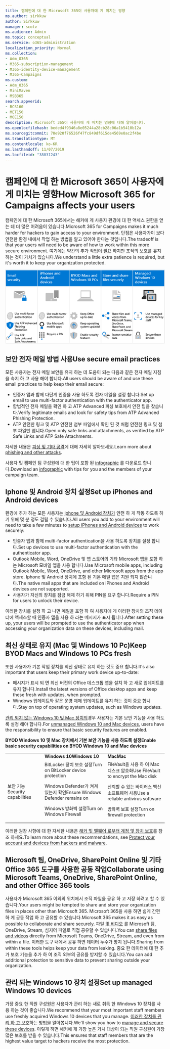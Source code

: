 ```yaml
---
title: 캠페인에 대 한 Microsoft 365이 사용자에 게 미치는 영향
ms.author: sirkkuw
author: Sirkkuw
manager: scotv
ms.audience: Admin
ms.topic: conceptual
ms.service: o365-administration
localization_priority: Normal
ms.collection:
- Adm_O365
- M365-subscription-management
- M365-identity-device-management
- M365-Campaigns
ms.custom:
- Adm_O365
- MiniMaven
- MSB365
search.appverid:
- BCS160
- MET150
- MOE150
description: Microsoft 365이 사용자에 게 미치는 영향에 대해 알아봅니다.
ms.openlocfilehash: beded4f9346a8e05244a28cb28c06a1b5410b12a
ms.sourcegitcommit: 70e920f76526f47fc849df615de4569e0ac2f4be
ms.translationtype: MT
ms.contentlocale: ko-KR
ms.lasthandoff: 11/07/2019
ms.locfileid: "38031243"
---
```

# <a name="how-microsoft-365-for-campaigns-affects-your-users"></a><span data-ttu-id="a6662-103">캠페인에 대 한 Microsoft 365이 사용자에 게 미치는 영향</span><span class="sxs-lookup"><span data-stu-id="a6662-103">How Microsoft 365 for Campaigns affects your users</span></span>

<span data-ttu-id="a6662-104">캠페인에 대 한 Microsoft 365에서는 해커에 게 사용자 환경에 대 한 액세스 권한을 얻는 데 더 많은 어려움이 있습니다.</span><span class="sxs-lookup"><span data-stu-id="a6662-104">Microsoft 365 for Campaigns makes it much harder for hackers to gain access to your environment.</span></span> <span data-ttu-id="a6662-105">단점은 사용자가이 보다 안전한 환경 내에서 작업 하는 방법을 알고 있어야 한다는 것입니다.</span><span class="sxs-lookup"><span data-stu-id="a6662-105">The tradeoff is that your users will need to be aware of how to work within this more secure environment.</span></span> <span data-ttu-id="a6662-106">여기에는 약간의 추가 작업이 필요 하지만 조직의 보호를 유지 하는 것이 가치가 있습니다.</span><span class="sxs-lookup"><span data-stu-id="a6662-106">We understand a little extra patience is required, but it's worth it to keep your organization protected.</span></span>

![Iphone, Android 장치, Mac, Windows 10, 공유 및 주요 직원에 대해 아래에서 주요 요점을 요약 하는 그림](media/M365-democracy-Users_700px.png)

## <a name="use-secure-email-practices"></a><span data-ttu-id="a6662-108">보안 전자 메일 방법 사용</span><span class="sxs-lookup"><span data-stu-id="a6662-108">Use secure email practices</span></span>
<span data-ttu-id="a6662-109">모든 사용자는 전자 메일 보안을 유지 하는 데 도움이 되는 다음과 같은 전자 메일 지침을 숙지 하 고 사용 해야 합니다.</span><span class="sxs-lookup"><span data-stu-id="a6662-109">All users should be aware of and use these email practices to help keep their email secure:</span></span>
- <span data-ttu-id="a6662-110">인증자 앱과 함께 다단계 인증을 사용 하도록 전자 메일을 설정 합니다.</span><span class="sxs-lookup"><span data-stu-id="a6662-110">Set up email to use multi-factor authentication with the authenticator app.</span></span>
- <span data-ttu-id="a6662-111">합법적인 전자 메일을 확인 하 고 ATP Advanced 피싱 보호에서 안전 팁을 찾습니다.</span><span class="sxs-lookup"><span data-stu-id="a6662-111">Verify legitimate emails and look for safety tips from ATP Advanced Phishing Protection.</span></span>
- <span data-ttu-id="a6662-112">ATP 안전한 링크 및 ATP 안전한 첨부 파일에서 확인 된 것 처럼 안전한 링크 및 첨부 파일만 엽니다.</span><span class="sxs-lookup"><span data-stu-id="a6662-112">Open only safe links and attachments, as verified by ATP Safe Links and ATP Safe Attachments.</span></span>

<span data-ttu-id="a6662-113">자세한 내용은 [피싱 및 기타 공격](m365-campaigns-phishing-and-attacks.md)에 대해 자세히 알아보세요.</span><span class="sxs-lookup"><span data-stu-id="a6662-113">Learn more about [phishing and other attacks](m365-campaigns-phishing-and-attacks.md).</span></span> 

<span data-ttu-id="a6662-114">사용자 및 캠페인 팀 구성원에 대 한 팁이 포함 된 [infographic](m365-campaigns-protect-campaign-infographic.md) 를 다운로드 합니다.</span><span class="sxs-lookup"><span data-stu-id="a6662-114">Download an [infographic](m365-campaigns-protect-campaign-infographic.md) with tips for you and the members of your campaign team.</span></span>

## <a name="set-up-iphones-and-android-devices"></a><span data-ttu-id="a6662-115">Iphone 및 Android 장치 설정</span><span class="sxs-lookup"><span data-stu-id="a6662-115">Set up iPhones and Android devices</span></span>
<span data-ttu-id="a6662-116">환경에 추가 하는 모든 사용자는 [iphone 및 Android 장치가](../business/set-up-mobile-devices.md?toc=%2Fmicrosoft-365%2Fcampaigns%2Ftoc.json) 안전 하 게 작동 하도록 하기 위해 몇 분 정도 걸릴 수 있습니다.</span><span class="sxs-lookup"><span data-stu-id="a6662-116">All users you add to your environment will need to take a few minutes to [setup iPhones and Android devices](../business/set-up-mobile-devices.md?toc=%2Fmicrosoft-365%2Fcampaigns%2Ftoc.json) to work securely:</span></span>
- <span data-ttu-id="a6662-117">인증자 앱과 함께 multi-factor authentication을 사용 하도록 장치를 설정 합니다.</span><span class="sxs-lookup"><span data-stu-id="a6662-117">Set up devices to use multi-factor authentication with the authenticator app.</span></span>
- <span data-ttu-id="a6662-118">Outlook Mobile, Word, OneDrive 및 앱 스토어의 기타 Microsoft 앱을 포함 하는 Microsoft 모바일 앱을 사용 합니다.</span><span class="sxs-lookup"><span data-stu-id="a6662-118">Use Microsoft mobile apps, including Outlook Mobile, Word, OneDrive, and other Microsoft apps from the app store.</span></span> <span data-ttu-id="a6662-119">Iphone 및 Android 장치에 포함 된 기본 메일 앱은 지원 되지 않습니다.</span><span class="sxs-lookup"><span data-stu-id="a6662-119">The native mail apps that are included on iPhones and Android devices are not supported.</span></span> 
- <span data-ttu-id="a6662-120">사용자가 자신의 장치를 잠금 해제 하기 위해 PIN을 요구 합니다.</span><span class="sxs-lookup"><span data-stu-id="a6662-120">Require a PIN for users to unlock their device.</span></span>

<span data-ttu-id="a6662-121">이러한 장치를 설정 하 고 나면 메일을 포함 하 여 사용자에 게 이러한 장치의 조직 데이터에 액세스할 때 인증자 앱을 사용 하 라는 메시지가 표시 됩니다.</span><span class="sxs-lookup"><span data-stu-id="a6662-121">After setting these up, your users will be prompted to use the authenticator app when accessing your organization data on these devices, including mail.</span></span> 

## <a name="keep-byod-macs-and-windows-10-pcs-fresh"></a><span data-ttu-id="a6662-122">최신 상태로 유지 (Mac 및 Windows 10 Pc)</span><span class="sxs-lookup"><span data-stu-id="a6662-122">Keep BYOD Macs and Windows 10 PCs fresh</span></span> 
<span data-ttu-id="a6662-123">또한 사용자가 기본 작업 장치를 최신 상태로 유지 하는 것도 중요 합니다.</span><span class="sxs-lookup"><span data-stu-id="a6662-123">It's also important that users keep their primary work device up-to-date:</span></span>
- <span data-ttu-id="a6662-124">메시지가 표시 되 면 최신 버전의 Office 데스크톱 앱을 설치 하 고 새로 업데이트를 유지 합니다.</span><span class="sxs-lookup"><span data-stu-id="a6662-124">Install the latest versions of Office desktop apps and keep these fresh with updates, when prompted.</span></span> 
- <span data-ttu-id="a6662-125">Windows 업데이트와 같은 운영 체제 업데이트를 유지 하는 것이 중요 합니다.</span><span class="sxs-lookup"><span data-stu-id="a6662-125">Stay on top of operating system updates, such as Windows updates.</span></span>

<span data-ttu-id="a6662-126">[관리 되지 않는 Windows 10 및 Mac 장치의](m365-campaigns-protect-pcs-macs.md)경우 사용자는 기본 보안 기능을 사용 하도록 설정 해야 합니다.</span><span class="sxs-lookup"><span data-stu-id="a6662-126">For [unmanaged Windows 10 and Mac devices](m365-campaigns-protect-pcs-macs.md), users have the responsibility to ensure that basic security features are enabled.</span></span>

<span data-ttu-id="a6662-127">**BYOD Windows 10 및 Mac 장치에서 기본 보안 기능을 사용 하도록 설정**</span><span class="sxs-lookup"><span data-stu-id="a6662-127">**Enable basic security capabilities on BYOD Windows 10 and Mac devices**</span></span>

||||
|:-----|:-----|:------|
||<span data-ttu-id="a6662-128">**Windows 10**</span><span class="sxs-lookup"><span data-stu-id="a6662-128">**Windows 10**</span></span>|<span data-ttu-id="a6662-129">**Mac**</span><span class="sxs-lookup"><span data-stu-id="a6662-129">**Mac**</span></span>|
|<span data-ttu-id="a6662-130">보안 기능</span><span class="sxs-lookup"><span data-stu-id="a6662-130">Security capabilities</span></span>|<span data-ttu-id="a6662-131">BitLocker 장치 보호 설정</span><span class="sxs-lookup"><span data-stu-id="a6662-131">Turn on BitLocker device protection</span></span><p><p> <span data-ttu-id="a6662-132">Windows Defender가 켜져 있는지 확인</span><span class="sxs-lookup"><span data-stu-id="a6662-132">Ensure Windows Defender remains on</span></span> <p><span data-ttu-id="a6662-133">Windows 방화벽 설정</span><span class="sxs-lookup"><span data-stu-id="a6662-133">Turn on Windows Firewall</span></span>| <span data-ttu-id="a6662-134">FileVault을 사용 하 여 Mac 디스크 암호화</span><span class="sxs-lookup"><span data-stu-id="a6662-134">Use FileVault to encrypt the Mac disk</span></span> <p><p><span data-ttu-id="a6662-135">신뢰할 수 있는 바이러스 백신 소프트웨어 사용</span><span class="sxs-lookup"><span data-stu-id="a6662-135">Use a reliable antivirus software</span></span> <p><span data-ttu-id="a6662-136">방화벽 보호 설정</span><span class="sxs-lookup"><span data-stu-id="a6662-136">Turn on firewall protection</span></span>|

<span data-ttu-id="a6662-137">이러한 권장 사항에 대 한 자세한 내용은 [해커 및 맬웨어 로부터 계정 및 장치 보호](https://support.office.com/article/Protect-your-account-and-devices-from-hackers-and-malware-066d6216-a56b-4f90-9af3-b3a1e9a327d6#ID0EAABAAA=Windows_10)를 참조 하세요.</span><span class="sxs-lookup"><span data-stu-id="a6662-137">To learn more about these recommendations, see [Protect your account and devices from hackers and malware](https://support.office.com/article/Protect-your-account-and-devices-from-hackers-and-malware-066d6216-a56b-4f90-9af3-b3a1e9a327d6#ID0EAABAAA=Windows_10).</span></span>

## <a name="collaborate-using-microsoft-teams-onedrive-sharepoint-online-and-other-office-365-tools"></a><span data-ttu-id="a6662-138">Microsoft 팀, OneDrive, SharePoint Online 및 기타 Office 365 도구를 사용한 공동 작업</span><span class="sxs-lookup"><span data-stu-id="a6662-138">Collaborate using Microsoft Teams, OneDrive, SharePoint Online, and other Office 365 tools</span></span>
<span data-ttu-id="a6662-139">사용자가 Microsoft 365 이외의 위치에서 조직 파일을 공유 하 고 저장 하려고 할 수 있습니다.</span><span class="sxs-lookup"><span data-stu-id="a6662-139">Your users might be tempted to share and store your organization files in places other than Microsoft 365.</span></span> <span data-ttu-id="a6662-140">Microsoft 365을 사용 하면 쉽게 간편 하 게 공동 작업 하 고 공유할 수 있습니다.</span><span class="sxs-lookup"><span data-stu-id="a6662-140">Microsoft 365 makes it as easy as possible to collaborate and share securely.</span></span> <span data-ttu-id="a6662-141">파일 [및 비디오](share-files-and-videos.md) 를 Microsoft 팀, OneDrive, Stream, 심지어 파일로 직접 공유할 수 있습니다.</span><span class="sxs-lookup"><span data-stu-id="a6662-141">You can [share files and videos](share-files-and-videos.md) directly from Microsoft Teams, OneDrive, Stream, and even from within a file.</span></span> <span data-ttu-id="a6662-142">이러한 도구 내에서 공유 하면 데이터 누수가 방지 됩니다.</span><span class="sxs-lookup"><span data-stu-id="a6662-142">Sharing from within these tools helps keep your data from leaking.</span></span> <span data-ttu-id="a6662-143">중요 한 데이터에 대 한 추가 보호 기능을 추가 하 여 조직 외부의 공유를 방지할 수 있습니다.</span><span class="sxs-lookup"><span data-stu-id="a6662-143">You can add additional protection to sensitive data to prevent sharing outside your organization.</span></span> 


## <a name="set-up-managed-windows-10-devices"></a><span data-ttu-id="a6662-144">관리 되는 Windows 10 장치 설정</span><span class="sxs-lookup"><span data-stu-id="a6662-144">Set up managed Windows 10 devices</span></span>
<span data-ttu-id="a6662-145">가장 중요 한 직원 구성원은 사용자가 관리 하는 새로 취득 한 Windows 10 장치를 사용 하는 것이 좋습니다.</span><span class="sxs-lookup"><span data-stu-id="a6662-145">We recommend that your most important staff members use freshly acquired Windows 10 devices that you manage.</span></span> <span data-ttu-id="a6662-146">[이러한 장치를 관리 하 고 보호](../business/set-up-windows-devices.md?toc=/microsoft-365/campaigns/toc.json)하는 방법을 알아봅니다.</span><span class="sxs-lookup"><span data-stu-id="a6662-146">We'll show you how to [manage and secure these devices](../business/set-up-windows-devices.md?toc=/microsoft-365/campaigns/toc.json).</span></span> <span data-ttu-id="a6662-147">이렇게 하면 해커에 게 가장 높은 가치 대상이 되는 직원 구성원이 가장 많은 보호를 받을 수 있습니다.</span><span class="sxs-lookup"><span data-stu-id="a6662-147">This ensures that staff members that are the highest value target to hackers receive the most protection.</span></span> 



  